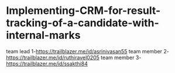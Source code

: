 # Implementing-CRM-for-result-tracking-of-a-candidate-with-internal-marks
team lead 1-https://trailblazer.me/id/asrinivasan55
team member 2-https://trailblazer.me/id/ruthiravel0205
team member 3-https://trailblazer.me/id/ssakthi84
